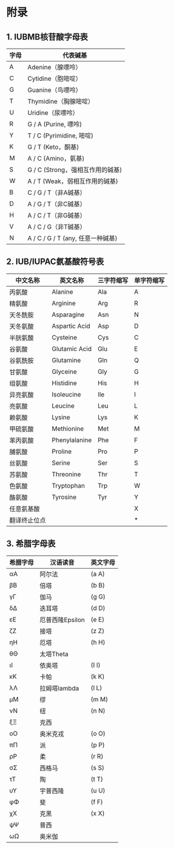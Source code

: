 # 附录

## 1. IUBMB核苷酸字母表
| 字母 | 代表碱基 |
| ---- | ---- |
|A	|Adenine（腺嘌呤）|
|C	|Cytidine（胞嘧啶）|
|G	|Guanine（鸟嘌呤） |
|T	|Thymidine（胸腺嘧啶）|
|U	|Uridine（尿嘌呤）|
|R	|G / A (Purine, 嘌呤)|
|Y	|T / C (Pyrimidine, 嘧啶)|
|K	|G / T (Keto，酮基)|
|M	|A / C (Amino，氨基)|
|S	|G / C (Strong，强相互作用的碱基)|
|W	|A / T (Weak，弱相互作用的碱基)|
|B	|C / G / T（非A碱基）|
|D	|A / G / T（非C碱基）|
|H	|A / C / T（非G碱基）|
|V	|A / C / G（非T碱基）|
|N	|A / C / G / T (any, 任意一种碱基)|


## 2. IUB/IUPAC氨基酸符号表
|中文名称|英文名称|三字符缩写|单字符缩写|
|----|----|----|----|
|丙氨酸     |Alanine    |Ala|   A|
|精氨酸	    |Arginine	|Arg|   R|
|天冬酰胺	|Asparagine	|Asn|	N|
|天冬氨酸	|Aspartic  Acid|Asp|D|
|半胱氨酸	|Cysteine	|Cys|	C|
|谷氨酸	    |Glutamic Acid|	Glu|E|
|谷氨酰胺	|Glutamine	|Gln|	Q|
|甘氨酸	    |Glyceine	|Gly|	G|
|组氨酸	    |Histidine	|His|	H|
|异亮氨酸	|Isoleucine	|Ile|	I|
|亮氨酸	    |Leucine	|Leu|	L|
|赖氨酸	    |Lysine	    |Lys|	K|
|甲硫氨酸	|Methionine	|Met|	M|
|苯丙氨酸	|Phenylalanine|Phe|	F|
|脯氨酸	    |Proline	|Pro|	P|
|丝氨酸	    |Serine	    |Ser|	S|
|苏氨酸	    |Threonine	|Thr|	T|
|色氨酸	    |Tryptophan	|Trp|	W|
|酪氨酸	    |Tyrosine	|Tyr|	Y|
|任意氨基酸	|	|   |	X|
|翻译终止位点|  |   |	*|
	

## 3. 希腊字母表
|希腊字母|汉语读音|英文字母|
|----|----|----|
|αΑ  |阿尔法 　 　	  |(a A)|	
|βΒ  |倍塔   　		  |(b B)|　	
|γΓ  |伽马   		  |(g G)|　	
|δΔ  |迭耳塔   　	|(d D)| 　	
|εΕ  |厄普西隆Epsilon |(e E)| 　	
|ζΖ  |接塔   　		  |(z Z)| 　	
|ηΗ  |厄塔   　		  |(h H)|　	
|θΘ  |太塔Theta 　	 | | 	
|ιΙ  |依奥塔   　	|(I I)| 　	
|κΚ  |卡帕   　		|(k K)|　	
|λΛ  |拉姆塔lambda	|(l L)|　	
|μΜ  |缪   　		|(m M)|  	
|νΝ  |纽 　 　	    |(n N)|
|ξΞ  |克西   　	    | |
|οΟ  |奥米克戎   	|(o O)|
|πΠ  |派   　		|(p P)|
|ρΡ  |柔   　		|(r R)|
|σΣ  |西格马   　	 |(s S)|
|τΤ  |陶   　		 |(t T)|
|υΥ  |宇普西隆   	 |(u U)|
|φΦ  |斐   　		 |(f F)|
|χΧ  |克黑   　	   	 |(x X)|
|ψΨ  |普西   　	     | |
|ωΩ  |奥米伽   　	 | |
